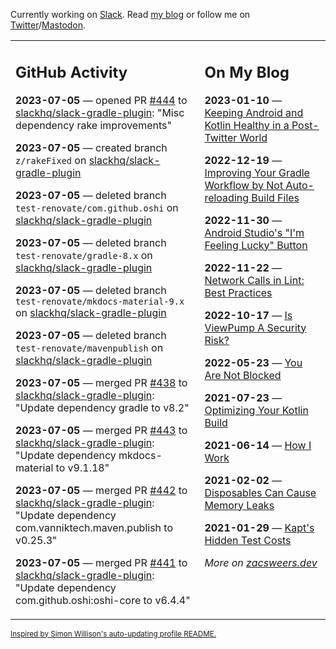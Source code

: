 Currently working on [Slack](https://slack.com/). Read [my blog](https://zacsweers.dev/) or follow me on [Twitter](https://twitter.com/ZacSweers)/[Mastodon](https://hachyderm.io/@ZacSweers).

<table><tr><td valign="top" width="60%">

## GitHub Activity
<!-- githubActivity starts -->
**2023-07-05** — opened PR [#444](https://github.com/slackhq/slack-gradle-plugin/pull/444) to [slackhq/slack-gradle-plugin](https://github.com/slackhq/slack-gradle-plugin): "Misc dependency rake improvements"

**2023-07-05** — created branch `z/rakeFixed` on [slackhq/slack-gradle-plugin](https://github.com/slackhq/slack-gradle-plugin)

**2023-07-05** — deleted branch `test-renovate/com.github.oshi` on [slackhq/slack-gradle-plugin](https://github.com/slackhq/slack-gradle-plugin)

**2023-07-05** — deleted branch `test-renovate/gradle-8.x` on [slackhq/slack-gradle-plugin](https://github.com/slackhq/slack-gradle-plugin)

**2023-07-05** — deleted branch `test-renovate/mkdocs-material-9.x` on [slackhq/slack-gradle-plugin](https://github.com/slackhq/slack-gradle-plugin)

**2023-07-05** — deleted branch `test-renovate/mavenpublish` on [slackhq/slack-gradle-plugin](https://github.com/slackhq/slack-gradle-plugin)

**2023-07-05** — merged PR [#438](https://github.com/slackhq/slack-gradle-plugin/pull/438) to [slackhq/slack-gradle-plugin](https://github.com/slackhq/slack-gradle-plugin): "Update dependency gradle to v8.2"

**2023-07-05** — merged PR [#443](https://github.com/slackhq/slack-gradle-plugin/pull/443) to [slackhq/slack-gradle-plugin](https://github.com/slackhq/slack-gradle-plugin): "Update dependency mkdocs-material to v9.1.18"

**2023-07-05** — merged PR [#442](https://github.com/slackhq/slack-gradle-plugin/pull/442) to [slackhq/slack-gradle-plugin](https://github.com/slackhq/slack-gradle-plugin): "Update dependency com.vanniktech.maven.publish to v0.25.3"

**2023-07-05** — merged PR [#441](https://github.com/slackhq/slack-gradle-plugin/pull/441) to [slackhq/slack-gradle-plugin](https://github.com/slackhq/slack-gradle-plugin): "Update dependency com.github.oshi:oshi-core to v6.4.4"
<!-- githubActivity ends -->
</td><td valign="top" width="40%">

## On My Blog
<!-- blog starts -->
**2023-01-10** — [Keeping Android and Kotlin Healthy in a Post-Twitter World](https://www.zacsweers.dev/keeping-android-healthy/)

**2022-12-19** — [Improving Your Gradle Workflow by Not Auto-reloading Build Files](https://www.zacsweers.dev/improving-your-workflow-by-not-auto-reloading-build-files/)

**2022-11-30** — [Android Studio's "I'm Feeling Lucky" Button](https://www.zacsweers.dev/android-studios-im-feeling-lucky-button/)

**2022-11-22** — [Network Calls in Lint: Best Practices](https://www.zacsweers.dev/network-calls-in-lint-best-practices/)

**2022-10-17** — [Is ViewPump A Security Risk?](https://www.zacsweers.dev/is-viewpump-a-security-risk/)

**2022-05-23** — [You Are Not Blocked](https://www.zacsweers.dev/you-are-not-blocked/)

**2021-07-23** — [Optimizing Your Kotlin Build](https://www.zacsweers.dev/optimizing-your-kotlin-build/)

**2021-06-14** — [How I Work](https://www.zacsweers.dev/how-i-work/)

**2021-02-02** — [Disposables Can Cause Memory Leaks](https://www.zacsweers.dev/disposables-can-cause-memory-leaks/)

**2021-01-29** — [Kapt's Hidden Test Costs](https://www.zacsweers.dev/kapts-hidden-test-costs/)
<!-- blog ends -->
_More on [zacsweers.dev](https://zacsweers.dev/)_
</td></tr></table>

<sub><a href="https://simonwillison.net/2020/Jul/10/self-updating-profile-readme/">Inspired by Simon Willison's auto-updating profile README.</a></sub>